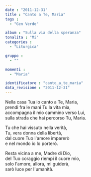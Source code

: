 ```yaml
---
date : "2011-12-31"
title : "Canto a Te, Maria"
tags : 
  - "Gen Verde"

album : "Sulla via della speranza"
tonalita : "Mi"
categories : 
  - "Liturgica"

gruppo : 
  - ""

momenti : 
  - "Maria"

identificatore : "canto_a_te_maria"
data_revisione : "2011-12-31"
---
```

  
  
Nella casa Tua io canto a Te, Maria,  
prendi fra le mani Tu la vita mia,  
accompagna il mio cammino verso Lui,  
sulla strada che hai percorso Tu, Maria.  
  
  
Tu che hai vissuto nella verità,  
Tu, vera donna della libertà,  
dal cuore Tuo l'amore imparerò  
e nel mondo io lo porterò.  
  
  
  
Resta vicina a me, Madre di Dio,  
del Tuo coraggio riempi il cuore mio,  
solo l'amore, allora, mi guiderà,  
sarò luce per l'umanità.  
  
  
  
  
  
  
